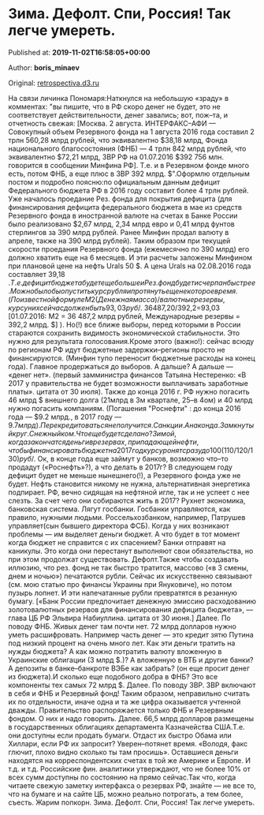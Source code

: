 
# Зима. Дефолт. Спи, Россия! Так легче умереть.

Published at: **2019-11-02T16:58:05+00:00**

Author: **boris_minaev**

Original: [retrospectiva.d3.ru](https://retrospectiva.d3.ru/zima-defolt-spi-rossiia-tak-legche-umeret-1870899/)

На связи личинка Пономаря:Наткнулся на небольшую «зраду» в комментах: "вы пишите, что в РФ скоро денег не будет, это не соответствует действительности, денег завались; вот, пож–та, и отчетность свежая: [Москва. 2 августа. ИНТЕРФАКС–АФИ — Совокупный объем Резервного фонда на 1 августа 2016 года составил 2 трлн 560,28 млрд рублей, что эквивалентно $38,18 млрд, Фонда национального благосостояния (ФНБ) — 4 трлн 842 млрд рублей, что эквивалентно $72,21 млрд, ЗВР РФ на 01.07.2016 $392 756 млн. говорится в сообщении Минфина РФ]. Т.е. и в Резервном фонде много есть, потом ФНБ, а еще плюс в ЗВР 392 млрд. $".Оформлю отдельным постом и подробно поясню:по официальным данным дефицит Федерального бюджета РФ в 2016 году составит более 4 трлн рублей. Уже началось проедание Рез. фонда для покрытия дефицита (для финансирования дефицита федерального бюджета в мае из средств Резервного фонда в иностранной валюте на счетах в Банке России было реализовано $2,67 млрд, 2,34 млрд евро и 0,41 млрд фунтов стерлингов за 390 млрд рублей. Ранее Минфин продал валюту в апреле, также на 390 млрд рублей). Таким образом при текущей скорости проедания Резервного фонда (ежемесячно по 390 млрд) его должно хватить еще на 6 месяцев. И эти расчеты заложены Минфином при плановой цене на нефть Urals 50 $. А цена Urals на 02.08.2016 года составляет 39,18 $. Т.е. дефицит бюджета будет еще больше и Рез. фонд будет исчерпан быстрее.Можно было бы опустить курс рубля и протянуть еще некоторое время. (По известной формуле М2 (Денежная масса) / валютные резервы, курс у них сейчас должен быть 93,03руб/$. 36487,20/392,2=93,03 [01.07.2016: М2 = 36 487,2 млрд рублей, Международные резервы = 392,2 млрд. $] ). Но(!) все ближе выборы, перед которыми в России стараются сохранить видимость экономической стабильности. Это нужно для результата голосования.Кроме этого (важно!): сейчас всюду по регионам РФ идут бюджетные задержки–регионы просто не финансируются. (Минфин тупо переносит бюджетные расходы на конец года). Главное продержаться до выборов. А дальше? А дальше — «денег нет». (первый замминистра финансов Татьяна Нестеренко: «В 2017 у правительства не будет возможности выплачивать заработные платы». цитата от 30 июля). Также до конца 2016 г. РФ нужно погасить 46 млрд $ внешнего долга (21млрд в 3м квартале, 25–в 4ом) и 40 млрд нужно погасить компаниям. (Погашения "Роснефти" : до конца 2016 года — $9.2 млрд., в 2017 году — $9.7 млрд). Перекредитоваться не получится. Санкции. Анаконда. Замкнутый круг. Снежный ком. Что еще будет сделано? Зимой, когда закончатся деньги в резервах, при падающей нефти, чтобы финансировать бюджет на 2017год курс уронят сразу до 100(110/120/130) руб/$. Ок, в конце года еще займут у банков, возможно что–то продадут («Роснефть»?), а что делать в 2017г? В следующем году дефицит будет не меньше нынешнего(!), а Резервного фонда уже не будет. Нефть становится никому не нужна, альтернативная энергетика подпирает. РФ, вечно сидящая на нефтяной игле, так и не успеет с нее слезть. За счет чего они собираются жить в 2017? Рухнет экономика, банковская система. Лягут госбанки. Госбанки управляются, как правило, нужными людьми. Россельхозбанком, например, Патрушев управляет(сын бывшего директора ФСБ). Когда у них возникают проблемы — им выделяет деньги бюджет. А что будет в тот момент когда бюджет не справится с их спасением? Банки отправят на каникулы. Это когда они перестанут выполняют свои обязательства, но при этом продолжат существовать. Дефолт.Также чтобы создавать иллюзию, что рез. фонд не так быстро тратится, массово («в 3 смены, днем и ночью») печатаются рубли. Сейчас их искусственно связывают (см. мою статью про финансы Украины при Януковиче), но потом пузырь лопнет. И эти напечатанные рубли превратятся в резанную бумагу. [«Банк России предпочитает денежную эмиссию расходованию золотовалютных резервов для финансирования дефицита бюджета», — глава ЦБ РФ Эльвира Набиуллина. цитата от 30 июня.] Далее. По поводу ФНБ. Живых денег там почти нет. 72 млрд долларов нужно уметь расшифровать. Например часть денег — это кредит зятю Путина под низкий процент на очень много лет. Как эти деньги тратить на нужды бюджета? А как можно потратить валюту вложенную в Украинские облигации (3 млрд $.)? А вложенную в ВТБ и другие банки?А депозиты в банке–банкроте ВЭБе как забрать? (он еще просит денег из бюджета).И сколько еще подобного добра в ФНБ? Это все компоненты тех самых 72 млрд $. Далее. По поводу ЗВР. ЗВР включают в себя и ФНБ и Резервный фонд! Таким образом, неправильно считать их по отдельности, иначе одна и та же цифра оказывается учтенной дважды. Правительство распоряжается только ФНБ и Резервным фондом. О них и надо говорить. Далее. 66,5 млрд долларов размещены в государственных облигациях департамента Казначейства США.Т.е. они доступны если продать бумаги. Отдаст их быстро Обама или Хиллари, если РФ их запросит? Уверен–потянет время. «Володя, факс глючит, плохо видно сколько ты там просишь». Оставшиеся деньги находятся на корреспондентских счетах в той же Америке и Европе. И т.д. и т.д. Российские фин. аналитики утверждают, что не более 10% от всех сумм доступны по состоянию на прямо сейчас.Так что, когда читаете свежую заметку интерфакса о резервах РФ, знайте — не все то, что на бумаге и на сайте ЦБ, можно реально потрогать, а тем более, съесть. Жарим попкорн. Зима. Дефолт. Спи, Россия! Так легче умереть.
